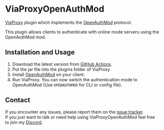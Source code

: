 # ViaProxyOpenAuthMod
[ViaProxy](https://github.com/RaphiMC/ViaProxy) plugin which implements the [OpenAuthMod](https://github.com/RaphiMC/OpenAuthMod) protocol.

This plugin allows clients to authenticate with online mode servers using the OpenAuthMod mod.

## Installation and Usage
1. Download the latest version from [GitHub Actions](https://github.com/ViaVersionAddons/ViaProxyOpenAuthMod/actions).
2. Put the jar file into the plugins folder of ViaProxy
3. Install [OpenAuthMod](https://modrinth.com/mod/openauthmod) on your client.
4. Run ViaProxy. You can now switch the authentication mode to OpenAuthMod (Use `OPENAUTHMOD` for CLI or config file).

## Contact
If you encounter any issues, please report them on the
[issue tracker](https://github.com/ViaVersionAddons/ViaProxyOpenAuthMod/issues).  
If you just want to talk or need help using ViaProxyOpenAuthMod feel free to join my
[Discord](https://discord.gg/dCzT9XHEWu).
